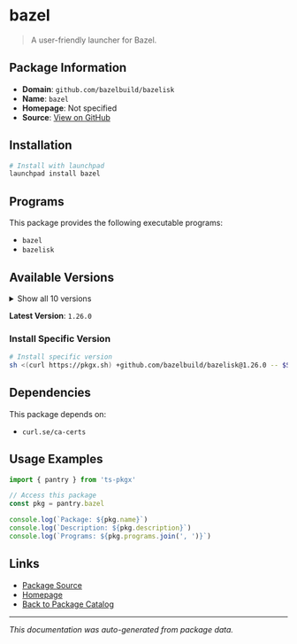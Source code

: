 # bazel

> A user-friendly launcher for Bazel.

## Package Information

- **Domain**: `github.com/bazelbuild/bazelisk`
- **Name**: `bazel`
- **Homepage**: Not specified
- **Source**: [View on GitHub](https://github.com/pkgxdev/pantry/tree/main/projects/github.com/bazelbuild/bazelisk/package.yml)

## Installation

```bash
# Install with launchpad
launchpad install bazel
```

## Programs

This package provides the following executable programs:

- `bazel`
- `bazelisk`

## Available Versions

<details>
<summary>Show all 10 versions</summary>

- `1.26.0`, `1.25.0`, `1.24.1`, `1.24.0`, `1.23.0`
- `1.22.1`, `1.22.0`, `1.21.0`, `1.20.0`, `1.19.0`

</details>

**Latest Version**: `1.26.0`

### Install Specific Version

```bash
# Install specific version
sh <(curl https://pkgx.sh) +github.com/bazelbuild/bazelisk@1.26.0 -- $SHELL -i
```

## Dependencies

This package depends on:

- `curl.se/ca-certs`

## Usage Examples

```typescript
import { pantry } from 'ts-pkgx'

// Access this package
const pkg = pantry.bazel

console.log(`Package: ${pkg.name}`)
console.log(`Description: ${pkg.description}`)
console.log(`Programs: ${pkg.programs.join(', ')}`)
```

## Links

- [Package Source](https://github.com/pkgxdev/pantry/tree/main/projects/github.com/bazelbuild/bazelisk/package.yml)
- [Homepage](#)
- [Back to Package Catalog](../package-catalog.md)

---

*This documentation was auto-generated from package data.*
